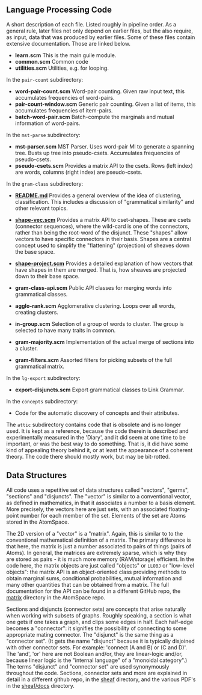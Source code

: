 
Language Processing Code
------------------------
A short description of each file. Listed roughly in pipeline order.
As a general rule, later files not only depend on earlier files,
but the also require, as input, data that was produced by earlier files.
Some of these files contain extensive documentation. Those are linked
below.

* __learn.scm__           This is the main guile module.
* __common.scm__          Common code
* __utilities.scm__       Utilities, e.g. for looping.

In the `pair-count` subdirectory:

* __word-pair-count.scm__ Word-pair counting. Given raw input text, this
                          accumulates frequencies of word-pairs.
* __pair-count-window.scm__ Generic pair counting. Given a list of items,
                          this accumulates frequencies of item-pairs.
* __batch-word-pair.scm__ Batch-compute the marginals and mutual
                          information of word-pairs.

In the `mst-parse` subdirectory:

* __mst-parser.scm__      MST Parser. Uses word-pair MI to generate
                          a spanning tree. Busts up tree into
                          pseudo-csets. Accumulates frequencies of
                          pseudo-csets.
* __pseudo-csets.scm__    Provides a matrix API to the csets. Rows
                          (left index) are words, columns (right index)
                          are pseudo-csets.

In the `gram-class` subdirectory:

* [__README.md__](gram-class/README.md) Provides
                          a general overview of the idea of clustering,
                          classification. This includes a discussion of
                          "grammatical similarity" and other relevant topics.

* [__shape-vec.scm__](gram-class/shape-vec.scm) Provides a matrix API
                          to cset-shapes. These are csets (connector
                          sequences), where the wild-card is one of the
                          connectors, rather than being the root-word
                          of the disjunct. These "shapes" allow vectors
                          to have specific connectors in their basis.
                          Shapes are a central concept used to simplify
                          the "flattening" (projection) of sheaves down
                          the base space.

* [__shape-project.scm__](gram-class/shape-project.scm) Provides a
                          detailed explanation of how vectors that have
                          shapes in them are merged. That is, how sheaves
                          are projected down to their base space.

* __gram-class-api.scm__  Public API classes for merging words into
                          grammatical classes.
* __agglo-rank.scm__      Agglomerative clustering. Loops over all words,
                          creating clusters.
* __in-group.scm__        Selection of a group of words to cluster. The
                          group is selected to have many traits in common.
* __gram-majority.scm__   Implementation of the actual merge of sections
                          into a cluster.
* __gram-filters.scm__    Assorted filters for picking subsets of the full
                          grammatical matrix.

In the `lg-export` subdirectory:

* __export-disjuncts.scm__ Export grammatical classes to Link Grammar.

In the `concepts` subdirectory:

* Code for the automatic discovery of concepts and their attributes.

The `attic` subdirectory contains code that is obsolete and is no longer
used. It is kept as a reference, because the code therein is described
and experimentally measured in the 'Diary', and it did seem at one time
to be important, or was the best way to do something. That is, it did
have some kind of appealing theory behind it, or at least the appearance
of a coherent theory. The code there should mostly work, but may be
bit-rotted.


Data Structures
---------------
All code uses a repetitive set of data structures called "vectors",
"germs", "sections" and "disjuncts". The "vector" is similar to a
conventional vector, as defined in mathematics, in that it associates
a number to a basis element. More precisely, the vectors here are just
sets, with an associated floating-point number for each member of the
set. Elements of the set are Atoms stored in the AtomSpace.

The 2D version of a "vector" is a "matrix". Again, this is similar to
to the conventional mathematical definition of a matrix. The primary
difference is that here, the matrix is just a number associated to pairs
of things (pairs of Atoms). In general, the matrices are extremely
sparse, which is why they are stored as pairs - it is much more memory
(RAM/storage) efficient. In the code here, the matrix objects are just
called "objects" or `LLOBJ` or "low-level objects": the matrix API is
an object-oriented class providing methods to obtain marginal sums,
conditional probabilities, mutual information and many other quantities
that can be obtained from a matrix.  The full documentation for the API
can be found in a different GitHub repo, the
[matrix](https://github.com/opencog/atomspace/tree/master/opencog/matrix)
directory in the AtomSpace repo.

Sections and disjuncts (connector sets) are concepts that arise
naturally when working with subsets of graphs. Roughly speaking, a
section is what one gets if one takes a graph, and clips some edges in
half.  Each half-edge becomes a "connector": it signifies the
possibility of connecting to some appropriate mating connector. The
"disjunct" is the same thing as a "connector set". (It gets the name
"disjunct" because it is typically disjoined with other connector sets.
For example: 'connect (A and B) or (C and D)'. The 'and', 'or' here are
not Boolean and/or, they are linear-logic and/or, because linear logic
is the "internal language" of a "monoidal category".) The terms
"disjunct" and "connector set" are used synonymously throughout the
code. Sections, connector sets and more are explained in detail in a
different github repo, in the
[sheaf](https://github.com/opencog/atomspace/tree/master/opencog/sheaf)
directory, and the various PDF's in the
[sheaf/docs](https://github.com/opencog/atomspace/tree/master/opencog/sheaf/docs)
directory.
